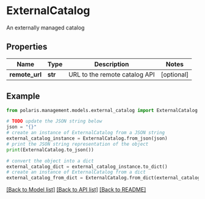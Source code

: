 <!--

 Copyright (c) 2024 Snowflake Computing Inc.
 
 Licensed under the Apache License, Version 2.0 (the "License");
 you may not use this file except in compliance with the License.
 You may obtain a copy of the License at
 
      http://www.apache.org/licenses/LICENSE-2.0
 
 Unless required by applicable law or agreed to in writing, software
 distributed under the License is distributed on an "AS IS" BASIS,
 WITHOUT WARRANTIES OR CONDITIONS OF ANY KIND, either express or implied.
 See the License for the specific language governing permissions and
 limitations under the License.

-->
# ExternalCatalog

An externally managed catalog

## Properties

Name | Type | Description | Notes
------------ | ------------- | ------------- | -------------
**remote_url** | **str** | URL to the remote catalog API | [optional] 

## Example

```python
from polaris.management.models.external_catalog import ExternalCatalog

# TODO update the JSON string below
json = "{}"
# create an instance of ExternalCatalog from a JSON string
external_catalog_instance = ExternalCatalog.from_json(json)
# print the JSON string representation of the object
print(ExternalCatalog.to_json())

# convert the object into a dict
external_catalog_dict = external_catalog_instance.to_dict()
# create an instance of ExternalCatalog from a dict
external_catalog_from_dict = ExternalCatalog.from_dict(external_catalog_dict)
```
[[Back to Model list]](../README.md#documentation-for-models) [[Back to API list]](../README.md#documentation-for-api-endpoints) [[Back to README]](../README.md)


